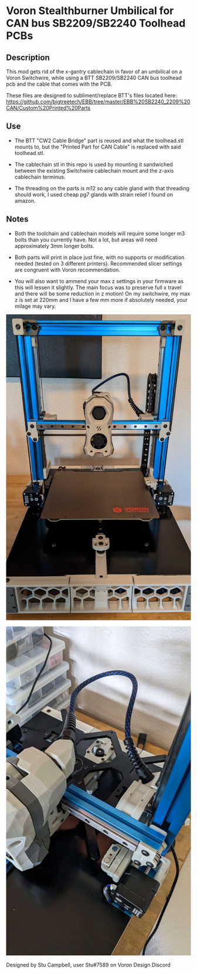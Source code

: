 # Voron Stealthburner Umbilical for CAN bus SB2209/SB2240 Toolhead PCBs

## Description
This mod gets rid of the x-gantry cablechain in favor of an umbilical on a Voron Switchwire, while using a BTT SB2209/SB2240 CAN bus toolhead pcb and the cable that comes with the PCB.

These files are designed to subliment/replace BTT's files located here:
https://github.com/bigtreetech/EBB/tree/master/EBB%20SB2240_2209%20CAN/Custom%20Printed%20Parts

## Use
- The BTT "CW2 Cable Bridge" part is reused and what the toolhead.stl mounts to, but the "Printed Part for CAN Cable" is replaced with said toolhead.stl.

- The cablechain stl in this repo is used by mounting it sandwiched between the existing Switchwire cablechain mount and the z-axis cablechain terminus.

- The threading on the parts is m12 so any cable gland with that threading should work, I used cheap pg7 glands with strain relief I found on amazon.

## Notes
- Both the toolchain and cablechain models will require some longer m3 bolts than you currently have.  Not a lot, but areas will need approximately 3mm longer bolts.  

- Both parts will print in place just fine, with no supports or modification needed (tested on 3 different printers).  Recommended slicer settings are congruent with Voron recommendation.

- You will also want to ammend your max z settings in your firmware as this will lessen it slightly.  The main focus was to preserve full x travel and there will be some reduction in z motion!  On my switchwire, my max z is set at 220mm and I have a few mm more if absolutely needed, your milage may vary.

![](./Images/umbilical_installed.jpg)

![](./Images/umbilical_closeup.jpg)

Designed by Stu Campbell, user Stu#7589 on Voron Design Discord